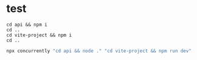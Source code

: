 # test
```
cd api && npm i
cd ..
cd vite-project && npm i
cd ..
```

```sh
npx concurrently "cd api && node ." "cd vite-project && npm run dev"
```
